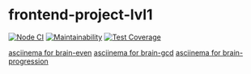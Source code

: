 # frontend-project-lvl1

[![Node CI](https://github.com/siniiitsa/frontend-project-lvl1/workflows/Node%20CI/badge.svg)](https://github.com/siniiitsa/frontend-project-lvl1/actions)
[![Maintainability](https://api.codeclimate.com/v1/badges/02fd2abd31a0c6e30c85/maintainability)](https://codeclimate.com/github/siniiitsa/frontend-project-lvl1/maintainability)
[![Test Coverage](https://api.codeclimate.com/v1/badges/02fd2abd31a0c6e30c85/test_coverage)](https://codeclimate.com/github/siniiitsa/frontend-project-lvl1/test_coverage)

[asciinema for brain-even](https://asciinema.org/a/xhfuvMggQiBfUNYwRaVdCpQb5)
[asciinema for brain-gcd](https://asciinema.org/a/5uHODBIok6g0yafvm00aGG64B)
[asciinema for brain-progression](https://asciinema.org/a/5uHODBIok6g0yafvm00aGG64B)

